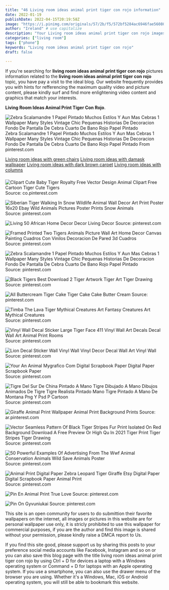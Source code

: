 ```yaml
---
title: "46 Living room ideas animal print tiger con rojo information"
date: 2022-01-19
publishDate: 2022-04-15T20:19:58Z
image: "https://i.pinimg.com/originals/57/2b/f5/572bf5284ac6946fae56080cb83d4dbb.jpg"
author: "Ireland" # use capitalize
description: "Your Living room ideas animal print tiger con rojo images are available. Living room ideas animal print tiger con rojo are a topic that is being searched for and liked by netizens today. You can Find and Download the Living room ideas animal print tiger con rojo files here. Find and Download all free vectors."
categories: ["living room"]
tags: ["phone"]
keywords: "Living room ideas animal print tiger con rojo"
draft: false

---
```


If you're searching for **living room ideas animal print tiger con rojo** pictures information related to the **living room ideas animal print tiger con rojo** topic, you have pay a visit to the ideal  blog.  Our website frequently  provides you with  hints  for refferencing  the maximum  quality video and picture  content, please kindly surf and find more enlightening video content and graphics  that match your interests.

**Living Room Ideas Animal Print Tiger Con Rojo**. 

![Zebra Scalamandre 1 Papel Pintado Muchos Estilos Y Aun Mas Cebras 1 Wallpaper Many Styles Vintage Chic Pequenas Historias De Decoracion Fondo De Pantalla De Cebra Cuarto De Bano Rojo Papel Pintado](https://i.pinimg.com/736x/6a/63/f6/6a63f674d3ea610046d14d7b9cb70a61.jpg "Zebra Scalamandre 1 Papel Pintado Muchos Estilos Y Aun Mas Cebras 1 Wallpaper Many Styles Vintage Chic Pequenas Historias De Decoracion Fondo De Pantalla De Cebra Cuarto De Bano Rojo Papel Pintado")
Zebra Scalamandre 1 Papel Pintado Muchos Estilos Y Aun Mas Cebras 1 Wallpaper Many Styles Vintage Chic Pequenas Historias De Decoracion Fondo De Pantalla De Cebra Cuarto De Bano Rojo Papel Pintado From pinterest.com

[Living room ideas with green chairs](/living-room-ideas-with-green-chairs/)
[Living room ideas with damask wallpaper](/living-room-ideas-with-damask-wallpaper/)
[Living room ideas with dark brown carpet](/living-room-ideas-with-dark-brown-carpet/)
[Living room ideas with columns](/living-room-ideas-with-columns/)



### 

 


![Clipart Cute Baby Tiger Royalty Free Vector Design Animal Clipart Free Cartoon Tiger Cute Tigers](https://i.pinimg.com/originals/d5/f7/1a/d5f71a1025f36493026c10360319c198.jpg "Clipart Cute Baby Tiger Royalty Free Vector Design Animal Clipart Free Cartoon Tiger Cute Tigers")
Source: co.pinterest.com

 

![Siberian Tiger Walking In Snow Wildlife Animal Wall Decor Art Print Poster 16x20 Ebay Wild Animals Pictures Poster Prints Snow Animals](https://i.pinimg.com/originals/84/5a/17/845a1728d16ee94e4eec6439769ebb14.jpg "Siberian Tiger Walking In Snow Wildlife Animal Wall Decor Art Print Poster 16x20 Ebay Wild Animals Pictures Poster Prints Snow Animals")
Source: pinterest.com

 

![Living 50 African Home Decor Decor Living Decor](https://i.pinimg.com/736x/bd/36/74/bd3674eb3aab8d17231e1ae9314f869f--living-room-kitchen-living-rooms.jpg "Living 50 African Home Decor Decor Living Decor")
Source: pinterest.com

 

![Framed Printed Two Tigers Animals Picture Wall Art Home Decor Canvas Painting Cuadros Con Vinilos Decoracion De Pared 3d Cuadros](https://i.pinimg.com/originals/c6/d7/ed/c6d7ed31e4a68c23425508789557e2b7.jpg "Framed Printed Two Tigers Animals Picture Wall Art Home Decor Canvas Painting Cuadros Con Vinilos Decoracion De Pared 3d Cuadros")
Source: pinterest.com

 

![Zebra Scalamandre 1 Papel Pintado Muchos Estilos Y Aun Mas Cebras 1 Wallpaper Many Styles Vintage Chic Pequenas Historias De Decoracion Fondo De Pantalla De Cebra Cuarto De Bano Rojo Papel Pintado](https://i.pinimg.com/736x/6a/63/f6/6a63f674d3ea610046d14d7b9cb70a61.jpg "Zebra Scalamandre 1 Papel Pintado Muchos Estilos Y Aun Mas Cebras 1 Wallpaper Many Styles Vintage Chic Pequenas Historias De Decoracion Fondo De Pantalla De Cebra Cuarto De Bano Rojo Papel Pintado")
Source: pinterest.com

 

![Black Tigers Best Download 2 Tiger Artwork Tiger Art Tiger Drawing](https://i.pinimg.com/originals/56/92/a7/5692a76fa1886c6cb6d730bcd9477d4e.jpg "Black Tigers Best Download 2 Tiger Artwork Tiger Art Tiger Drawing")
Source: pinterest.com

 

![All Buttercream Tiger Cake Tiger Cake Cake Butter Cream](https://i.pinimg.com/originals/ed/a2/b9/eda2b94344c0e6f1654a98e2a61d3483.jpg "All Buttercream Tiger Cake Tiger Cake Cake Butter Cream")
Source: pinterest.com

 

![Timba The Lava Tiger Mythical Creatures Art Fantasy Creatures Art Mythical Creatures](https://i.pinimg.com/originals/00/92/cc/0092cc46957a8b9d608ac77ec142390d.jpg "Timba The Lava Tiger Mythical Creatures Art Fantasy Creatures Art Mythical Creatures")
Source: pinterest.com

 

![Vinyl Wall Decal Sticker Large Tiger Face 411 Vinyl Wall Art Decals Decal Wall Art Animal Print Rooms](https://i.pinimg.com/originals/57/58/b2/5758b212fd521177b137d77cc732b645.jpg "Vinyl Wall Decal Sticker Large Tiger Face 411 Vinyl Wall Art Decals Decal Wall Art Animal Print Rooms")
Source: pinterest.com

 

![Lion Decal Sticker Wall Vinyl Wall Vinyl Decor Decal Wall Art Vinyl Wall](https://i.pinimg.com/originals/6c/40/ec/6c40ec199a52f74d8522bab6e5886caa.jpg "Lion Decal Sticker Wall Vinyl Wall Vinyl Decor Decal Wall Art Vinyl Wall")
Source: pinterest.com

 

![Your An Animal Mygrafico Com Digital Scrapbook Paper Digital Paper Scrapbook Paper](https://i.pinimg.com/originals/52/e1/2d/52e12d51eb7189d330d7773390bd48a4.jpg "Your An Animal Mygrafico Com Digital Scrapbook Paper Digital Paper Scrapbook Paper")
Source: pinterest.com

 

![Tigre Del Sur De China Pintado A Mano Tigre Dibujado A Mano Dibujos Animados De Tigre Tigre Realista Pintado Mano Tigre Pintado A Mano De Montana Png Y Psd P Cartoon](https://i.pinimg.com/originals/a0/e8/83/a0e883d3a165341794fe2be052ebcfa7.jpg "Tigre Del Sur De China Pintado A Mano Tigre Dibujado A Mano Dibujos Animados De Tigre Tigre Realista Pintado Mano Tigre Pintado A Mano De Montana Png Y Psd P Cartoon")
Source: pinterest.com

 

![Giraffe Animal Print Wallpaper Animal Print Background Prints](https://i.pinimg.com/originals/33/22/d1/3322d186208ca47de1abe33c3edf1d42.jpg "Giraffe Animal Print Wallpaper Animal Print Background Prints")
Source: ar.pinterest.com

 

![Vector Seamless Pattern Of Black Tiger Stripes Fur Print Isolated On Red Background Download A Free Preview Or High Qu In 2021 Tiger Print Tiger Stripes Tiger Drawing](https://i.pinimg.com/originals/4c/be/17/4cbe17beabe2eeeb061c8918d1ccacf6.jpg "Vector Seamless Pattern Of Black Tiger Stripes Fur Print Isolated On Red Background Download A Free Preview Or High Qu In 2021 Tiger Print Tiger Stripes Tiger Drawing")
Source: pinterest.com

 

![50 Powerful Examples Of Advertising From The Wwf Animal Conservation Animals Wild Save Animals Poster](https://i.pinimg.com/474x/df/d2/0b/dfd20bebfbf8fb70b5e1c0200e5ce179--cool-posters-save-wildlife.jpg "50 Powerful Examples Of Advertising From The Wwf Animal Conservation Animals Wild Save Animals Poster")
Source: pinterest.com

 

![Animal Print Digital Paper Zebra Leopard Tiger Giraffe Etsy Digital Paper Digital Scrapbook Paper Animal Print](https://i.pinimg.com/originals/2c/c3/e8/2cc3e819e98e8226a2cae5765d053028.jpg "Animal Print Digital Paper Zebra Leopard Tiger Giraffe Etsy Digital Paper Digital Scrapbook Paper Animal Print")
Source: pinterest.com

 

![Pin En Animal Print True Love](https://i.pinimg.com/736x/e7/5f/a6/e75fa6f0768307e846632e369b35d276--zebra-bathroom-decor-animal-print-bathroom.jpg "Pin En Animal Print True Love")
Source: pinterest.com

 

![Pin On Gyvuniukai](https://i.pinimg.com/originals/57/2b/f5/572bf5284ac6946fae56080cb83d4dbb.jpg "Pin On Gyvuniukai")
Source: pinterest.com

 

This site is an open community for users to do submittion their favorite wallpapers on the internet, all images or pictures in this website are for personal wallpaper use only, it is stricly prohibited to use this wallpaper for commercial purposes, if you are the author and find this image is shared without your permission, please kindly raise a DMCA report to Us.

If you find this site good, please support us by sharing this posts to your preference social media accounts like Facebook, Instagram and so on or you can also save this blog page with the title living room ideas animal print tiger con rojo by using Ctrl + D for devices a laptop with a Windows operating system or Command + D for laptops with an Apple operating system. If you use a smartphone, you can also use the drawer menu of the browser you are using. Whether it's a Windows, Mac, iOS or Android operating system, you will still be able to bookmark this website.
